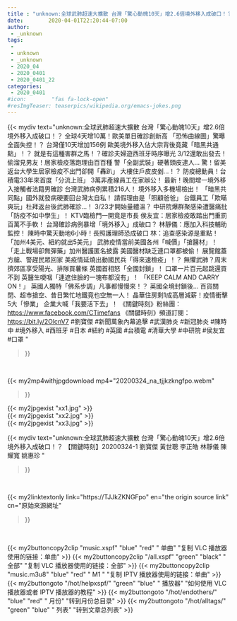 ```yaml
---
title : "unknown:全球武肺超速大擴散 台灣「驚心動魄10天」增2.6倍境外移入成破口！？ 【關鍵時刻】20200324-1 劉寶傑 黃世聰 李正皓 林靜儀 陳耀寬 姚惠珍 "
date:        2020-04-01T22:20:44-07:00
author:
 - _unknown
tags:
 - 
 - unknown
 - _unknown
 - 2020_04
 - 2020_0401
 - 2020_0401_22
categories:
 - 2020_0401
#icon:        "fas fa-lock-open"
#resImgTeaser: teaserpics/wikipedia.org/emacs-jokes.png
---
```







{{< mydiv text="unknown:全球武肺超速大擴散 台灣「驚心動魄10天」增2.6倍境外移入成破口！？ 全球4天增10萬！歐美單日確診創新高 「恐怖曲線圖」驚曝全面失控！？ 台灣僅10天增加156例 歐美境外移入佔大宗背後竟藏「暗黑共通點」！？ 就是有這種害群之馬！？確診夫婦遊西班牙時序曝光 3/12還敢出發去！ 偷溜見男友！居家檢疫落跑理由百百種 警「全副武裝」硬著頭皮逮人… 驚！留美返台大學生居家檢疫不出門卻開「轟趴」 大樓住戶皮皮剉…！？ 防疫總動員！台積電33年來首度「分流上班」 3萬非產線員工在家辦公！ 最新！晚間增一境外移入接觸者法籍男確診 台灣武肺病例累積216人！ 境外移入多機場檢出！ 「暗黑共同點」國外就發病硬要回台灣太自私！ 請假理由是「照顧爸爸」 台鐵員工「欺瞞爽玩」杜拜返台後武肺確診…！ 3/23才開始量體溫？ 中研院爆群聚感染遭醫痛批「防疫不如中學生」！ KTV臨檢門一開竟是市長 侯友宜：居家檢疫敢踏出門重罰百萬不手軟！ 台灣確診病例暴增「境外移入」成破口？ 林靜儀：應加入科技輔助監控！ 陳時中驚天動地6小時！長照護理師恐成破口 林：追查感染源是重點！ 「加州4美元、紐約就出5美元」 武肺疫情當前美國各州「喊價」「搶醫材」！ 「走上戰場卻無彈藥」加州醫護匿名披露 美國醫材缺乏連口罩都被偷！ 展覽館蓋方艙、警趕民眾回家 美疫情延燒出動國民兵「得來速檢疫」！？ 無懼武肺？周末擠郊區享受陽光、排隊買薯條 英國首相怒「全國封鎖」！ 口罩一片百元起跳還買不到 英醫生哽咽「連遮住臉的一塊布都沒有」！ 「KEEP CALM AND CARRY ON！」 英國人獨特「佛系步調」凡事都慢慢來！？ 英國全境封鎖後… 百貨關閉、超市搶空、昔日繁忙地鐵竟也空無一人！ 晶華住房剩1成高層減薪！疫情衝擊5大「慘業」 企業大喊「我要活下去」！  《關鍵時刻》粉絲團：https://www.facebook.com/CTimefans 《關鍵時刻》頻道訂閱：https://bit.ly/2OlcnV7  #劉寶傑 #新聞萬象內幕追擊 #武漢肺炎 #新冠肺炎 #陳時中 #境外移入 #西班牙 #日本 #紐約 #英國 #台積電 #清華大學 #中研院 #侯友宜 #口罩 "
>}}
<br>


{{< my2mp4withjpgdownload mp4="20200324_na_tjjkzkngfpo.webm"
>}}

{{< my2jpgexist "xx1.jpg" >}}<br>
{{< my2jpgexist "xx2.jpg" >}}<br>
{{< my2jpgexist "xx3.jpg" >}}<br>



{{< mydiv text="unknown:全球武肺超速大擴散 台灣「驚心動魄10天」增2.6倍境外移入成破口！？ 【關鍵時刻】20200324-1 劉寶傑 黃世聰 李正皓 林靜儀 陳耀寬 姚惠珍 "
>}}
<br>

{{< my2linktextonly link="https://TJJkZKNGFpo"
en="the origin source link" cn="原始來源網址"
>}}


<br>


{{< my2buttoncopy2clip "music.xspf"        "blue"   "red"    " 单曲"  "复制 VLC 播放器使用的链接：单曲" >}} {{< my2buttoncopy2clip "/all.xspf"         "green"  "black"  " 全部"  "复制 VLC 播放器使用的链接：全部" >}} {{< my2buttoncopy2clip "music.m3u8"        "blue"   "red"    " M1 "    "复制 IPTV 播放器使用的链接：单曲" >}} {{< my2buttongoto      "/hot/helpxspf/"    "green"  "blue"   " 播放器" "如何使用 VLC 播放器或者 IPTV 播放器的教程" >}} {{< my2buttongoto      "/hot/endothers/"   "blue"   "red"    " 月份"   "转到月份总目录" >}} {{< my2buttongoto      "/hot/alltags/"     "green"  "blue"   " 列表"   "转到文章总列表" >}} 

